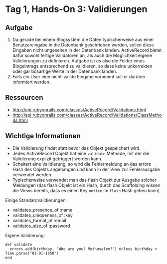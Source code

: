 # Tag 1, Hands-On 3: Validierungen

## Aufgabe

1. Da gerade bei einem Blogsystem die Daten typischerweise aus einer Benutzereingabe in die Datenbank geschrieben werden, sollen diese Eingaben nicht ungesehen in der Datenbank landen. ActiveRecord bietet dafür sowohl fertige Validatoren an, als auch die Möglichkeit eigene Validierungen zu definieren. Aufgabe ist es also die Felder eines Blogeintrags entsprechend zu validieren, so dass keine unkorrekten oder gar bösartige Werte in der Datenbank landen. 
2. Falls ein User eine nicht-valide Eingabe vornimmt soll er darüber informiert werden.

## Ressourcen

* http://api.rubyonrails.com/classes/ActiveRecord/Validations.html 
* http://api.rubyonrails.com/classes/ActiveRecord/Validations/ClassMethods.html 

## Wichtige Informationen

* Die Validierung findet statt bevor das Objekt gespeichert wird. 
* Jedes ActiveRecord Objekt hat eine <code>validate</code> Methode, mit der die Validierung explizit getriggert werden kann. 
* Scheitert eine Validierung, so wird die Fehlermeldung an das errors Hash des Objekts angehangen und kann in der View zur Fehlerausgabe verwendet werden. 
* Typischerweise verwendet man das flash Objekt zur Ausgabe solcher Meldungen (das flash Objekt ist ein Hash, durch das Scaffolding wissen die Views bereits, dass es einen Key <code>notice</code> im <code>flash</code> Hash geben kann). 

Einige Standardvalidierungen:

* validates_presence_of :name 
* validates_uniqueness_of :key 
* validates_format_of :email 
* validates_size_of :password 

Eigene Validierung:

<pre><code>def validate 
  errors.add(birthday, "Who are you? Methusalem?") unless birthday &lt; Time.parse("01-01-1850") 
end</code></pre>